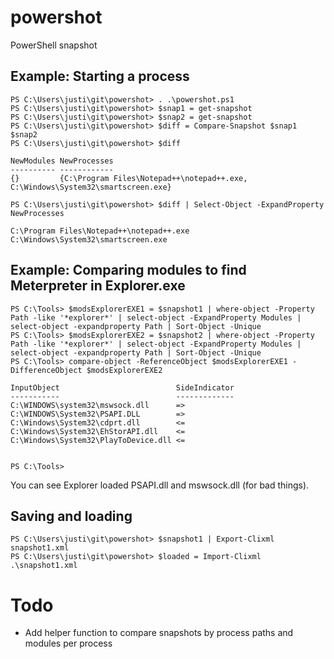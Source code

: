 # powershot
PowerShell snapshot

## Example: Starting a process

```
PS C:\Users\justi\git\powershot> . .\powershot.ps1 
PS C:\Users\justi\git\powershot> $snap1 = get-snapshot
PS C:\Users\justi\git\powershot> $snap2 = get-snapshot
PS C:\Users\justi\git\powershot> $diff = Compare-Snapshot $snap1 $snap2      
PS C:\Users\justi\git\powershot> $diff

NewModules NewProcesses
---------- ------------
{}         {C:\Program Files\Notepad++\notepad++.exe, C:\Windows\System32\smartscreen.exe}

PS C:\Users\justi\git\powershot> $diff | Select-Object -ExpandProperty NewProcesses

C:\Program Files\Notepad++\notepad++.exe
C:\Windows\System32\smartscreen.exe
```

## Example: Comparing modules to find Meterpreter in Explorer.exe

```
PS C:\Tools> $modsExplorerEXE1 = $snapshot1 | where-object -Property Path -like '*explorer*' | select-object -ExpandProperty Modules | select-object -expandproperty Path | Sort-Object -Unique
PS C:\Tools> $modsExplorerEXE2 = $snapshot2 | where-object -Property Path -like '*explorer*' | select-object -ExpandProperty Modules | select-object -expandproperty Path | Sort-Object -Unique
PS C:\Tools> compare-object -ReferenceObject $modsExplorerEXE1 -DifferenceObject $modsExplorerEXE2

InputObject                          SideIndicator
-----------                          -------------
C:\WINDOWS\system32\mswsock.dll      =>
C:\WINDOWS\System32\PSAPI.DLL        =>
C:\Windows\System32\cdprt.dll        <=
C:\Windows\System32\EhStorAPI.dll    <=
C:\Windows\System32\PlayToDevice.dll <=


PS C:\Tools>
```

You can see Explorer loaded PSAPI.dll and mswsock.dll (for bad things).

## Saving and loading

```
PS C:\Users\justi\git\powershot> $snapshot1 | Export-Clixml snapshot1.xml
PS C:\Users\justi\git\powershot> $loaded = Import-Clixml .\snapshot1.xml
```

# Todo

- Add helper function to compare snapshots by process paths and modules per process

